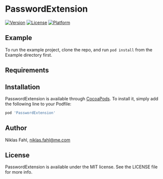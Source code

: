 # PasswordExtension

[![Version](https://img.shields.io/cocoapods/v/PasswordExtension.svg?style=flat)](http://cocoapods.org/pods/PasswordExtension)
[![License](https://img.shields.io/cocoapods/l/PasswordExtension.svg?style=flat)](http://cocoapods.org/pods/PasswordExtension)
[![Platform](https://img.shields.io/cocoapods/p/PasswordExtension.svg?style=flat)](http://cocoapods.org/pods/PasswordExtension)

## Example

To run the example project, clone the repo, and run `pod install` from the Example directory first.

## Requirements

## Installation

PasswordExtension is available through [CocoaPods](http://cocoapods.org). To install
it, simply add the following line to your Podfile:

```ruby
pod 'PasswordExtension'
```

## Author

Niklas Fahl, niklas.fahl@me.com

## License

PasswordExtension is available under the MIT license. See the LICENSE file for more info.
